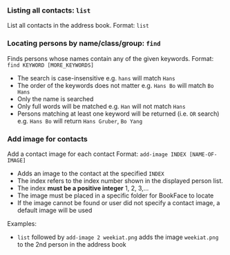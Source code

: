 ### Listing all contacts: `list`
List all contacts in the address book.
Format: `list`

### Locating persons by name/class/group: `find`
Finds persons whose names contain any of the given keywords.
Format: `find KEYWORD [MORE_KEYWORDS]`
* The search is case-insensitive e.g. `hans` will match `Hans`
* The order of the keywords does not matter e.g. `Hans Bo` will match `Bo Hans`
* Only the name is searched
* Only full words will be matched e.g. `Han` will not match `Hans`
* Persons matching at least one keyword will be returned (i.e. `OR` search) e.g. `Hans Bo` will return `Hans Gruber`, `Bo Yang`

### Add image for contacts
Add a contact image for each contact
Format: `add-image INDEX [NAME-OF-IMAGE]`
* Adds an image to the contact at the specified `INDEX`
* The index refers to the index number shown in the displayed person list.
* The index **must be a positive integer** 1, 2, 3,... 
* The image must be placed in a specific folder for BookFace to locate
* If the image cannot be found or user did not specify a contact image, a default image will be used

Examples:
* `list` followed by `add-image 2 weekiat.png` adds the image `weekiat.png` to the 2nd person in the address book